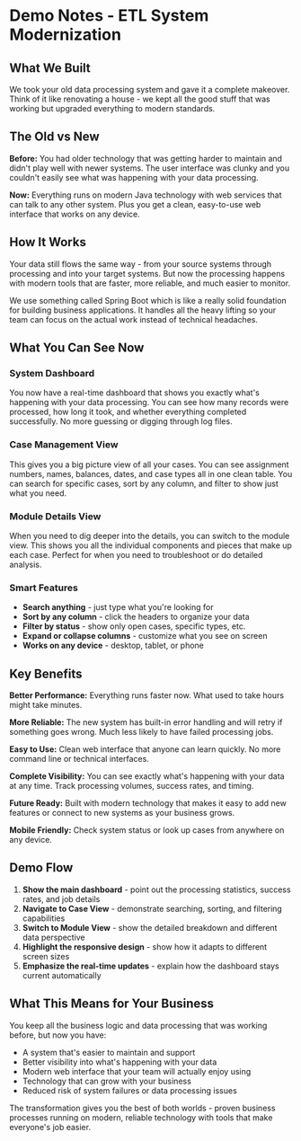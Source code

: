 # Demo Notes - ETL System Modernization

## What We Built

We took your old data processing system and gave it a complete makeover. Think of it like renovating a house - we kept all the good stuff that was working but upgraded everything to modern standards.

## The Old vs New

**Before:** You had older technology that was getting harder to maintain and didn't play well with newer systems. The user interface was clunky and you couldn't easily see what was happening with your data processing.

**Now:** Everything runs on modern Java technology with web services that can talk to any other system. Plus you get a clean, easy-to-use web interface that works on any device.

## How It Works

Your data still flows the same way - from your source systems through processing and into your target systems. But now the processing happens with modern tools that are faster, more reliable, and much easier to monitor.

We use something called Spring Boot which is like a really solid foundation for building business applications. It handles all the heavy lifting so your team can focus on the actual work instead of technical headaches.

## What You Can See Now

### System Dashboard
You now have a real-time dashboard that shows you exactly what's happening with your data processing. You can see how many records were processed, how long it took, and whether everything completed successfully. No more guessing or digging through log files.

### Case Management View
This gives you a big picture view of all your cases. You can see assignment numbers, names, balances, dates, and case types all in one clean table. You can search for specific cases, sort by any column, and filter to show just what you need.

### Module Details View
When you need to dig deeper into the details, you can switch to the module view. This shows you all the individual components and pieces that make up each case. Perfect for when you need to troubleshoot or do detailed analysis.

### Smart Features
- **Search anything** - just type what you're looking for
- **Sort by any column** - click the headers to organize your data
- **Filter by status** - show only open cases, specific types, etc.
- **Expand or collapse columns** - customize what you see on screen
- **Works on any device** - desktop, tablet, or phone

## Key Benefits

**Better Performance:** Everything runs faster now. What used to take hours might take minutes.

**More Reliable:** The new system has built-in error handling and will retry if something goes wrong. Much less likely to have failed processing jobs.

**Easy to Use:** Clean web interface that anyone can learn quickly. No more command line or technical interfaces.

**Complete Visibility:** You can see exactly what's happening with your data at any time. Track processing volumes, success rates, and timing.

**Future Ready:** Built with modern technology that makes it easy to add new features or connect to new systems as your business grows.

**Mobile Friendly:** Check system status or look up cases from anywhere on any device.

## Demo Flow

1. **Show the main dashboard** - point out the processing statistics, success rates, and job details
2. **Navigate to Case View** - demonstrate searching, sorting, and filtering capabilities  
3. **Switch to Module View** - show the detailed breakdown and different data perspective
4. **Highlight the responsive design** - show how it adapts to different screen sizes
5. **Emphasize the real-time updates** - explain how the dashboard stays current automatically

## What This Means for Your Business

You keep all the business logic and data processing that was working before, but now you have:
- A system that's easier to maintain and support
- Better visibility into what's happening with your data
- Modern web interface that your team will actually enjoy using
- Technology that can grow with your business
- Reduced risk of system failures or data processing issues

The transformation gives you the best of both worlds - proven business processes running on modern, reliable technology with tools that make everyone's job easier.